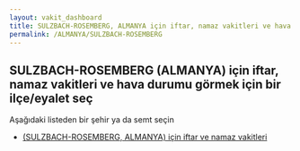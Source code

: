 ```yaml
---
layout: vakit_dashboard
title: SULZBACH-ROSEMBERG, ALMANYA için iftar, namaz vakitleri ve hava durumu - ilçe/eyalet seç
permalink: /ALMANYA/SULZBACH-ROSEMBERG
---
```


## SULZBACH-ROSEMBERG (ALMANYA) için iftar, namaz vakitleri ve hava durumu  görmek için bir ilçe/eyalet seç

Aşağıdaki listeden bir şehir ya da semt seçin

* [ (SULZBACH-ROSEMBERG, ALMANYA) için iftar ve namaz vakitleri](/ALMANYA/SULZBACH-ROSEMBERG/)

<script type="text/javascript">
  var GLOBAL_COUNTRY = 'ALMANYA';
  var GLOBAL_CITY = 'SULZBACH-ROSEMBERG';
  var GLOBAL_STATE = 'SULZBACH-ROSEMBERG';
</script>
